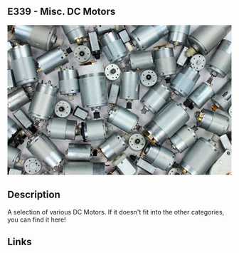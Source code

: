 ## E339 - Misc. DC Motors

 

![image](CAD/E339/image.png)

 

## Description   

 

A selection of various DC Motors. If it doesn't fit into the other categories, you can find it here!

 

## Links   




 
